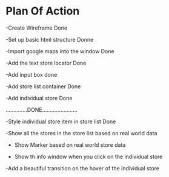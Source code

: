 # Plan Of Action
 -Create Wireframe Done

 -Set up basic html structure Donne

 -Import google maps into the window Done

 -Add the text store locator Done

 -Add input box done

 -Add store list container Done

 -Add individual store Done

 ..............DONE.......................
 
 -Style individual store item in store list Done

 -Show all the stores in the store list based on real world data

 - Show Marker based on real world store data

 - Show th info window when you click on the individual store

 -Add a beautiful transition on the hover of the individual store 




